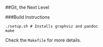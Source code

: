 ##Git, the Next Level

###Build Instructions
```
./setup.sh # Installs graphviz and pandoc
make
```

Check the `Makefile` for more details. 
